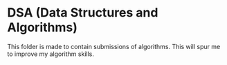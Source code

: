 # DSA (Data Structures and Algorithms)

This folder is made to contain submissions of algorithms.
This will spur me to improve my algorithm skills.

